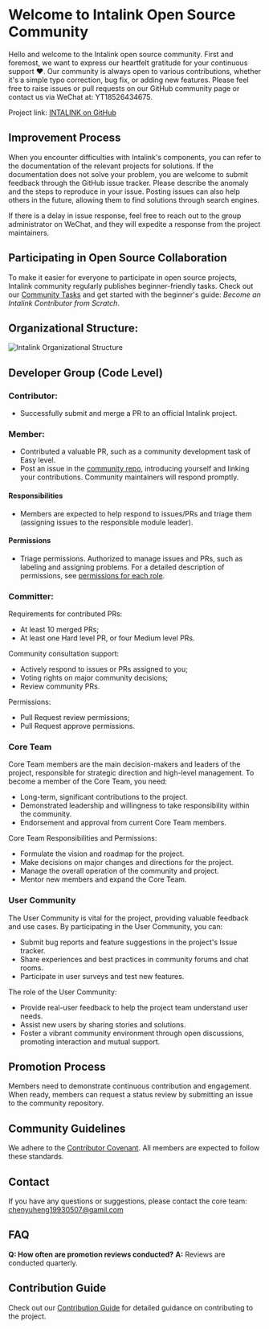 # Welcome to Intalink Open Source Community

Hello and welcome to the Intalink open source community. First and foremost, we want to express our heartfelt gratitude for your continuous support ❤️. Our community is always open to various contributions, whether it's a simple typo correction, bug fix, or adding new features. Please feel free to raise issues or pull requests on our GitHub community page or contact us via WeChat at: YT18526434675.

Project link: [INTALINK on GitHub](https://github.com/yt-data/INTALINK)

## Improvement Process

When you encounter difficulties with Intalink's components, you can refer to the documentation of the relevant projects for solutions. If the documentation does not solve your problem, you are welcome to submit feedback through the GitHub issue tracker. Please describe the anomaly and the steps to reproduce in your issue. Posting issues can also help others in the future, allowing them to find solutions through search engines.

If there is a delay in issue response, feel free to reach out to the group administrator on WeChat, and they will expedite a response from the project maintainers.

## Participating in Open Source Collaboration

To make it easier for everyone to participate in open source projects, Intalink community regularly publishes beginner-friendly tasks. Check out our [Community Tasks](https://github.com/yt-data/community/issues/1) and get started with the beginner's guide: _Become an Intalink Contributor from Scratch_.

## Organizational Structure:

![Intalink Organizational Structure](https://github.com/yt-data/INTALINK/assets/162880729/f371b48e-7b65-4333-ab4c-e0e9e43f7d8e)

## Developer Group (Code Level)

### Contributor:

- Successfully submit and merge a PR to an official Intalink project.

### Member:

- Contributed a valuable PR, such as a community development task of Easy level.
- Post an issue in the [community repo](https://github.com/ytlmd/community/issues), introducing yourself and linking your contributions. Community maintainers will respond promptly.

#### Responsibilities

- Members are expected to help respond to issues/PRs and triage them (assigning issues to the responsible module leader).

#### Permissions

- Triage permissions. Authorized to manage issues and PRs, such as labeling and assigning problems. For a detailed description of permissions, see [permissions for each role](https://docs.github.com/en/organizations/managing-user-access-to-your-organizations-repositories/managing-repository-roles/repository-roles-for-an-organization#permissions-for-each-role).

### Committer:

Requirements for contributed PRs:

- At least 10 merged PRs;
- At least one Hard level PR, or four Medium level PRs.

Community consultation support:

- Actively respond to issues or PRs assigned to you;
- Voting rights on major community decisions;
- Review community PRs.

Permissions:

- Pull Request review permissions;
- Pull Request approve permissions.

### Core Team

Core Team members are the main decision-makers and leaders of the project, responsible for strategic direction and high-level management. To become a member of the Core Team, you need:

- Long-term, significant contributions to the project.
- Demonstrated leadership and willingness to take responsibility within the community.
- Endorsement and approval from current Core Team members.

Core Team Responsibilities and Permissions:

- Formulate the vision and roadmap for the project.
- Make decisions on major changes and directions for the project.
- Manage the overall operation of the community and project.
- Mentor new members and expand the Core Team.

### User Community

The User Community is vital for the project, providing valuable feedback and use cases. By participating in the User Community, you can:

- Submit bug reports and feature suggestions in the project's Issue tracker.
- Share experiences and best practices in community forums and chat rooms.
- Participate in user surveys and test new features.

The role of the User Community:

- Provide real-user feedback to help the project team understand user needs.
- Assist new users by sharing stories and solutions.
- Foster a vibrant community environment through open discussions, promoting interaction and mutual support.

## Promotion Process

Members need to demonstrate continuous contribution and engagement. When ready, members can request a status review by submitting an issue to the community repository.

## Community Guidelines

We adhere to the [Contributor Covenant](https://www.contributor-covenant.org/zh-tw/). All members are expected to follow these standards.

## Contact

If you have any questions or suggestions, please contact the core team: [chenyuheng19930507@gamil.com](1010747237@qq.com)

## FAQ

**Q: How often are promotion reviews conducted?**
**A:** Reviews are conducted quarterly.

## Contribution Guide

Check out our [Contribution Guide](/CONTRIBUTING.md) for detailed guidance on contributing to the project.

##
